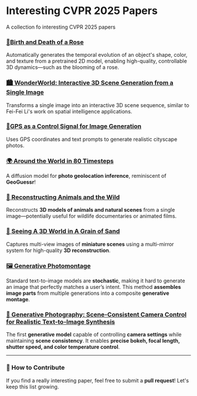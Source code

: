 # Interesting CVPR 2025 Papers
A collection fo interesting CVPR 2025 papers 


### [🌹Birth and Death of a Rose](https://chen-geng.com/rose4d)  
Automatically generates the temporal evolution of an object's shape, color, and texture from a pretrained 2D model, enabling high-quality, controllable 3D dynamics—such as the blooming of a rose.  

### [🏙️ WonderWorld: Interactive 3D Scene Generation from a Single Image](https://kovenyu.com/wonderworld/) 
Transforms a single image into an interactive 3D scene sequence, similar to Fei-Fei Li's work on spatial intelligence applications.  

### [📍GPS as a Control Signal for Image Generation](https://cfeng16.github.io/gps-gen/)  
Uses GPS coordinates and text prompts to generate realistic cityscape photos.  

### [🌍 Around the World in 80 Timesteps](https://nicolas-dufour.github.io/plonk)  
A diffusion model for **photo geolocation inference**, reminiscent of **GeoGuessr**!  

### [🦌 Reconstructing Animals and the Wild](https://raw.is.tue.mpg.de/)  
Reconstructs **3D models of animals and natural scenes** from a single image—potentially useful for wildlife documentaries or animated films.  

### [🔬 Seeing A 3D World in A Grain of Sand](https://arxiv.org/abs/2503.00260)  
Captures multi-view images of **miniature scenes** using a multi-mirror system for high-quality **3D reconstruction**.  

### [🖼️ Generative Photomontage](https://lseancs.github.io/generativephotomontage/)  
Standard text-to-image models are **stochastic**, making it hard to generate an image that perfectly matches a user’s intent. This method **assembles image parts** from multiple generations into a composite **generative montage**.  

### [📸 Generative Photography: Scene-Consistent Camera Control for Realistic Text-to-Image Synthesis](https://generative-photography.github.io/project/)
The first **generative model** capable of controlling **camera settings** while maintaining **scene consistency**. It enables **precise bokeh, focal length, shutter speed, and color temperature control**.  

---


### 🚀 How to Contribute  
If you find a really interesting paper, feel free to submit a **pull request**! Let's keep this list growing.  
